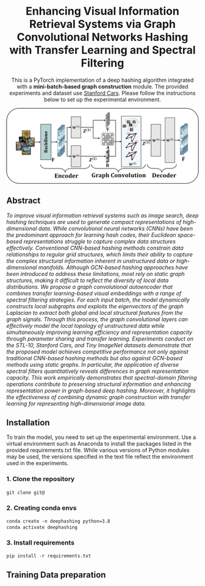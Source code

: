 <div align="center">

# Enhancing Visual Information Retrieval Systems via Graph Convolutional Networks Hashing with Transfer Learning and Spectral Filtering

This is a PyTorch implementation of a deep hashing algorithm integrated with a __mini-batch-based graph construction__ module. The provided experiments and dataset use [Stanford Cars](https://ai.stanford.edu/~jkrause/cars/car_dataset.html). Please follow the instructions below to set up the experimental environment.

![poster](./images/arch.png)
<div align="left">

## Abstract

*To improve visual information retrieval systems such as image search, deep hashing techniques are used to generate compact representations of high-dimensional data. 
While convolutional neural networks (CNNs) have been the predominant approach for learning hash codes, their Euclidean space-based representations struggle to capture complex data structures effectively.
Conventional CNN-based hashing methods constrain data relationships to regular grid structures, which limits their ability to capture the complex structural information inherent in unstructured data or high-dimensional manifolds. 
Although GCN-based hashing approaches have been introduced to address these limitations, most rely on static graph structures, making it difficult to reflect the diversity of local data distributions.
We propose a graph convolutional autoencoder that combines transfer learning-based visual embeddings with a range of spectral filtering strategies. 
For each input batch, the model dynamically constructs local subgraphs and exploits the eigenvectors of the graph Laplacian to extract both global and local structural features from the graph signals. 
Through this process, the graph convolutional layers can effectively model the local topology of unstructured data while simultaneously improving learning efficiency and representation capacity through parameter sharing and transfer learning.
Experiments conduct on the STL-10, Stanford Cars, and Tiny ImageNet datasets demonstrate that the proposed model achieves competitive performance not only against traditional CNN-based hashing methods but also against GCN-based methods using static graphs. 
In particular, the application of diverse spectral filters quantitatively reveals differences in graph representation capacity.
This work empirically demonstrates that spectral-domain filtering operations contribute to preserving structural information and enhancing representation power in graph-based deep hashing. 
Moreover, it highlights the effectiveness of combining dynamic graph construction with transfer learning for representing high-dimensional image data.*

## Installation

To train the model, you need to set up the experimental environment. Use a virtual environment such as Anaconda to install the packages listed in the provided requirements.txt file. While various versions of Python modules may be used, the versions specified in the text file reflect the environment used in the experiments.

### 1. Clone the repository

```{shell}
git clone git@
```

### 2. Creating conda envs

```{shell}
conda create -n deephashing python=3.8
conda activate deephashing
```

### 3. Install requirements 

```{shell}
pip install -r requirements.txt
```

## Training Data preparation


